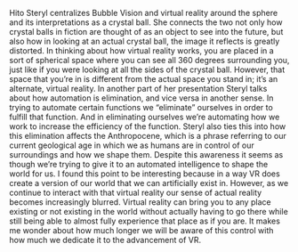 Hito Steryl centralizes Bubble Vision and virtual reality around the sphere and its interpretations as a crystal ball. She connects the two not only how crystal balls in fiction are thought of as an object to see into the future, but also how in looking at an actual crystal ball, the image it reflects is greatly distorted. In thinking about how virtual reality works, you are placed in a sort of spherical space where you can see all 360 degrees surrounding you, just like if you were looking at all the sides of the crystal ball. However, that space that you’re in is different from the actual space you stand in; it’s an alternate, virtual reality. In another part of her presentation Steryl talks about how automation is elimination, and vice versa in another sense. In trying to automate certain functions we “eliminate” ourselves in order to fulfill that function. And in eliminating ourselves we’re automating how we work to increase the efficiency of the function. Steryl also ties this into how this elimination affects the Anthropocene, which is a phrase referring to our current geological age in which we as humans are in control of our surroundings and how we shape them. Despite this awareness it seems as though we’re trying to give it to an automated intelligence to shape the world for us. I found this point to be interesting because in a way VR does create a version of our world that we can artificially exist in. However, as we continue to interact with that virtual reality our sense of actual reality becomes increasingly blurred. Virtual reality can bring you to any place existing or not existing in the world without actually having to go there while still being able to almost fully experience that place as if you are. It makes me wonder about how much longer we will be aware of this control with how much we dedicate it to the advancement of VR.
